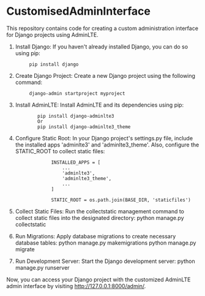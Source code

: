 # CustomisedAdminInterface
This repository contains code for creating a custom administration interface for Django projects using AdminLTE.

1. Install Django: If you haven't already installed Django, you can do so using pip:

            pip install django

2. Create Django Project: Create a new Django project using the following command:
   
            django-admin startproject myproject

4. Install AdminLTE: Install AdminLTE and its dependencies using pip:
   
               pip install django-adminlte3
               Or
               pip install django-adminlte3_theme

6. Configure Static Root: In your Django project's settings.py file, include the installed apps 'adminlte3' and 'adminlte3_theme'. Also, configure the         STATIC_ROOT to collect static files:
                    
                    INSTALLED_APPS = [
                        ...
                        'adminlte3',
                        'adminlte3_theme',
                        ...
                    ]
                    
                    STATIC_ROOT = os.path.join(BASE_DIR, 'staticfiles')

7. Collect Static Files: Run the collectstatic management command to collect static files into the designated directory:
                    python manage.py collectstatic

8. Run Migrations: Apply database migrations to create necessary database tables:
                    python manage.py makemigrations
                    python manage.py migrate

9. Run Development Server: Start the Django development server:
                    python manage.py runserver

Now, you can access your Django project with the customized AdminLTE admin interface by visiting http://127.0.0.1:8000/admin/.
